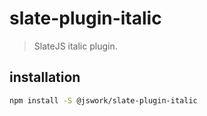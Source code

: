 # slate-plugin-italic
> SlateJS italic plugin.


## installation
```bash
npm install -S @jswork/slate-plugin-italic
```

